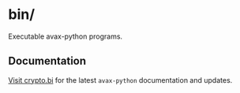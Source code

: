 # bin/

Executable avax-python programs.

## Documentation

[Visit crypto.bi](https://crypto.bi/) for the latest `avax-python` documentation and updates.